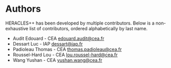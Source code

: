 # Authors

HERACLES++ has been developed by multiple contributors. Below is a non-exhaustive list of contributors, ordered alphabetically by last name.

- Audit Edouard - CEA <edouard.audit@cea.fr>
- Dessart Luc - IAP <dessart@iap.fr>
- Padioleau Thomas - CEA <thomas.padioleau@cea.fr>
- Roussel-Hard Lou - CEA <lou.roussel-hard@cea.fr>
- Wang Yushan - CEA <yushan.wang@cea.fr>
